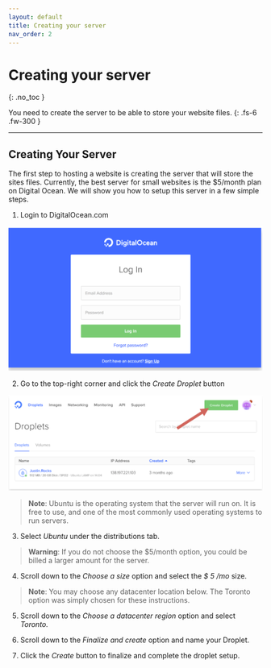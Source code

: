 ```yaml
---
layout: default
title: Creating your server
nav_order: 2
---
```


# Creating your server
{: .no_toc }

You need to create the server to be able to store your website files. 
{: .fs-6 .fw-300 }


---

## Creating Your Server

The first step to hosting a website is creating the server that will store the sites files.
Currently, the best server for small websites is the $5/month plan on Digital Ocean.
We will show you how to setup this server in a few simple steps.


1. Login to DigitalOcean.com

  ![Login DO](https://github.com/SammyJLee/Documentation/blob/gh-pages/assets/images/DO-Login.PNG?raw=true "Login Screen")

2. Go to the top-right corner and click the *Create Droplet* button

  ![Create Droplet](https://github.com/SammyJLee/Documentation/blob/gh-pages/assets/images/DO-Create-Droplet.PNG?raw=true "Create Droplet")

  > **Note**: Ubuntu is the operating system that the server will run on. It is free to use,
and one of the most commonly used operating systems to run servers.

3. Select _Ubuntu_ under the distributions tab.

  > **Warning**: If you do not choose the $5/month option, you could be billed a larger
amount for the server.

4. Scroll down to the _Choose a size_ option and select the _$ 5 /mo_ size.


  > **Note**: You may choose any datacenter location below. The Toronto option was
simply chosen for these instructions.

5. Scroll down to the *Choose a datacenter region* option and select _Toronto._

6. Scroll down to the *Finalize and create* option and name your Droplet.

7. Click the *Create* button to finalize and complete the droplet setup.
